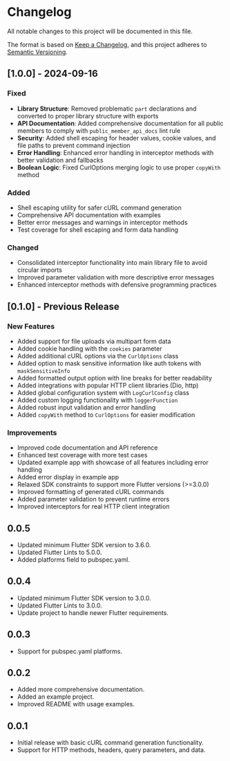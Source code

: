# Changelog

All notable changes to this project will be documented in this file.

The format is based on [Keep a Changelog](https://keepachangelog.com/en/1.0.0/),
and this project adheres to [Semantic Versioning](https://semver.org/spec/v2.0.0.html).

## [1.0.0] - 2024-09-16

### Fixed

- **Library Structure**: Removed problematic `part` declarations and converted to proper library structure with exports
- **API Documentation**: Added comprehensive documentation for all public members to comply with `public_member_api_docs` lint rule
- **Security**: Added shell escaping for header values, cookie values, and file paths to prevent command injection
- **Error Handling**: Enhanced error handling in interceptor methods with better validation and fallbacks
- **Boolean Logic**: Fixed CurlOptions merging logic to use proper `copyWith` method

### Added

- Shell escaping utility for safer cURL command generation
- Comprehensive API documentation with examples
- Better error messages and warnings in interceptor methods
- Test coverage for shell escaping and form data handling

### Changed

- Consolidated interceptor functionality into main library file to avoid circular imports
- Improved parameter validation with more descriptive error messages
- Enhanced interceptor methods with defensive programming practices

## [0.1.0] - Previous Release

### New Features

- Added support for file uploads via multipart form data
- Added cookie handling with the `cookies` parameter
- Added additional cURL options via the `CurlOptions` class
- Added option to mask sensitive information like auth tokens with `maskSensitiveInfo`
- Added formatted output option with line breaks for better readability
- Added integrations with popular HTTP client libraries (Dio, http)
- Added global configuration system with `LogCurlConfig` class
- Added custom logging functionality with `loggerFunction`
- Added robust input validation and error handling
- Added `copyWith` method to `CurlOptions` for easier modification

### Improvements

- Improved code documentation and API reference
- Enhanced test coverage with more test cases
- Updated example app with showcase of all features including error handling
- Added error display in example app
- Relaxed SDK constraints to support more Flutter versions (>=3.0.0)
- Improved formatting of generated cURL commands
- Added parameter validation to prevent runtime errors
- Improved interceptors for real HTTP client integration

## 0.0.5

- Updated minimum Flutter SDK version to 3.6.0.
- Updated Flutter Lints to 5.0.0.
- Added platforms field to pubspec.yaml.

## 0.0.4

- Updated minimum Flutter SDK version to 3.0.0.
- Updated Flutter Lints to 3.0.0.
- Update project to handle newer Flutter requirements.

## 0.0.3

- Support for pubspec.yaml platforms.

## 0.0.2

- Added more comprehensive documentation.
- Added an example project.
- Improved README with usage examples.

## 0.0.1

- Initial release with basic cURL command generation functionality.
- Support for HTTP methods, headers, query parameters, and data.
